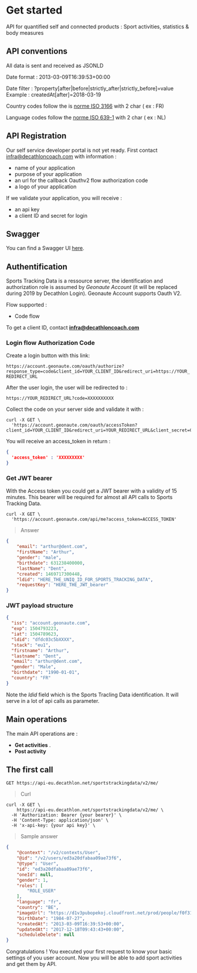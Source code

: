 # Get started

API for quantified self and connected products : Sport activities, statistics & body measures


## API conventions 


All data is sent and received as JSONLD

Date format : 2013-03-09T16:39:53+00:00

Date filter : ?property[after|before|strictly_after|strictly_before]=value 
Example : createdAt[after]=2018-03-19

Country codes follow the is [norme ISO 3166](https://en.wikipedia.org/wiki/ISO_3166-1_alpha-2) with 2 char ( ex : FR)

Language codes follow the [norme ISO 639-1](https://en.wikipedia.org/wiki/List_of_ISO_639-1_codes) with 2 char ( ex : NL)


## API Registration


Our self service developer portal is not yet ready. First contact infra@decathloncoach.com with information :

* name of your application
* purpose of your application
* an url for the callback Oauthv2 flow authorization code
* a logo of your application

If we validate your application, you will receive :

* an api key
* a client ID and secret for login


## Swagger

You can find a Swagger UI <a href="swagger.htm" target="_blank">here</a>.


## Authentification

Sports Tracking Data is a ressource server, the identification and authorization role is assumed by *Geonaute Account* (it will be replaced during 2019 by Decathlon Login).
Geonaute Account supports Oauth V2.

Flow supported :

* Code flow

To get a client ID, contact **infra@decathloncoach.com**

### Login flow Authorization Code

Create a login button with this link: 

`https://account.geonaute.com/oauth/authorize?response_type=code&client_id=YOUR_CLIENT_ID&redirect_uri=https://YOUR_REDIRECT_URL`

After the user login, the user will be redirected to :

`https://YOUR_REDIRECT_URL?code=XXXXXXXXXX`

Collect the code on your server side and validate it with :

```shell
curl -X GET \
  'https://account.geonaute.com/oauth/accessToken?client_id=YOUR_CLIENT_ID&redirect_uri=YOUR_REDIRECT_URL&client_secret=CLIENT_ID_SECRET&code=THE_USER_CODE&grant_type=authorization_code'
``` 

You will receive an access_token in return :

```json
{
  'access_token' : 'XXXXXXXXX'
}
```

### Get JWT bearer
With the Access token you could get a JWT bearer with a validity of 15 minutes. This bearer will be required for almost all API calls to Sports Tracking Data.

```shell
curl -X GET \
  'https://account.geonaute.com/api/me?access_token=ACCESS_TOKEN'
``` 

> Answer 

```json
{
    "email": "arthur@dent.com",
    "firstName": "Arthur",
    "gender": "male",
    "birthdate": 631238400000,
    "lastName": "Dent",
    "created": 1469717300448,
    "ldid": "HERE_THE_UNIQ_ID_FOR_SPORTS_TRACKING_DATA",
    "requestKey": "HERE_THE_JWT_bearer"
}
```



### JWT payload structure

```json
{
  "iss": "account.geonaute.com",
  "exp": 1504793223,
  "iat": 1504789623,
  "ldid": "dfdc03c5bXXXX",
  "stack": "eu1",
  "firstname": "Arthur",
  "lastname": "Dent",
  "email": "arthur@dent.com",
  "gender": "Male",
  "birthdate": "1990-01-01",
  "country": "FR"
}
```

Note the *ldid* field which is the Sports Tracling Data identification. It will serve in a lot of api calls as parameter.




## Main operations

The main API operations are : 

* **Get activities** . 
* **Post activity**


## The first call

`GET https://api-eu.decathlon.net/sportstrackingdata/v2/me/`

> Curl

```shell
curl -X GET \
    https://api-eu.decathlon.net/sportstrackingdata/v2/me/ \
  -H 'Authorization: Bearer {your bearer}' \
  -H 'Content-Type: application/json' \
  -H 'x-api-key: {your api key}' \
```



> Sample answer

```json
{
    "@context": "/v2/contexts/User",
    "@id": "/v2/users/ed3a20dfabaa09ae73f6",
    "@type": "User",
    "id": "ed3a20dfabaa09ae73f6",
    "oneId": null,
    "gender": 1,
    "roles": [
        "ROLE_USER"
    ],
    "language": "fr",
    "country": "BE",
    "imageUrl": "https://d1v3pubopekoj.cloudfront.net/prod/people/f0f31a5a71584076c6.png",
    "birthDate": "1984-07-27",
    "createdAt": "2013-03-09T16:39:53+00:00",
    "updatedAt": "2017-12-18T09:43:43+00:00",
    "scheduleDelete": null
}
```

Congratulations ! You executed your first request to know your basic settings of you user account.
Now you will be able to add sport activities and get them by API.













